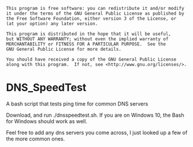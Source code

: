     This program is free software: you can redistribute it and/or modify
    it under the terms of the GNU General Public License as published by
    the Free Software Foundation, either version 3 of the License, or
    (at your option) any later version.

    This program is distributed in the hope that it will be useful,
    but WITHOUT ANY WARRANTY; without even the implied warranty of
    MERCHANTABILITY or FITNESS FOR A PARTICULAR PURPOSE.  See the
    GNU General Public License for more details.

    You should have received a copy of the GNU General Public License
    along with this program.  If not, see <http://www.gnu.org/licenses/>.
    
# DNS_SpeedTest
A bash script that tests ping time for common DNS servers

Download, and run ./dnsspeedtest.sh. If you are on Windows 10, the Bash for Windows should work as well.

Feel free to add any dns servers you come across, I just looked up a few of the more common ones.
